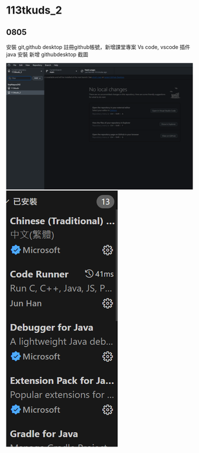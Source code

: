  # 113tkuds_2
## 0805
安裝 git,github desktop
註冊github帳號，新增課堂專案
Vs code, vscode 插件
java 安裝
新增 githubdesktop 截圖

![alt text](image.png)
![alt text](image-1.png)